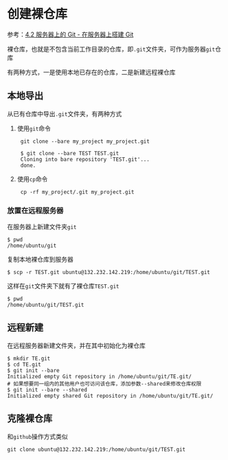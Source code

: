 
# 创建裸仓库

参考：[4.2 服务器上的 Git - 在服务器上搭建 Git](https://git-scm.com/book/zh/v2/%E6%9C%8D%E5%8A%A1%E5%99%A8%E4%B8%8A%E7%9A%84-Git-%E5%9C%A8%E6%9C%8D%E5%8A%A1%E5%99%A8%E4%B8%8A%E6%90%AD%E5%BB%BA-Git)

裸仓库，也就是不包含当前工作目录的仓库，即`.git`文件夹，可作为服务器`git`仓库

有两种方式，一是使用本地已存在的仓库，二是新建远程裸仓库

## 本地导出

从已有仓库中导出`.git`文件夹，有两种方式

1. 使用`git`命令

        git clone --bare my_project my_project.git

        $ git clone --bare TEST TEST.git
        Cloning into bare repository 'TEST.git'...
        done.

2. 使用`cp`命令

        cp -rf my_project/.git my_project.git

### 放置在远程服务器

在服务器上新建文件夹`git`

    $ pwd
    /home/ubuntu/git

复制本地裸仓库到服务器

    $ scp -r TEST.git ubuntu@132.232.142.219:/home/ubuntu/git/TEST.git

这样在`git`文件夹下就有了裸仓库`TEST.git`

    $ pwd
    /home/ubuntu/git/TEST.git

## 远程新建

在远程服务器新建文件夹，并在其中初始化为裸仓库

    $ mkdir TE.git
    $ cd TE.git
    $ git init --bare
    Initialized empty Git repository in /home/ubuntu/git/TE.git/
    # 如果想要同一组内的其他用户也可访问该仓库，添加参数--shared来修改仓库权限
    $ git init --bare --shared
    Initialized empty shared Git repository in /home/ubuntu/git/TE.git/

## 克隆裸仓库

和`github`操作方式类似

    git clone ubuntu@132.232.142.219:/home/ubuntu/git/TEST.git
